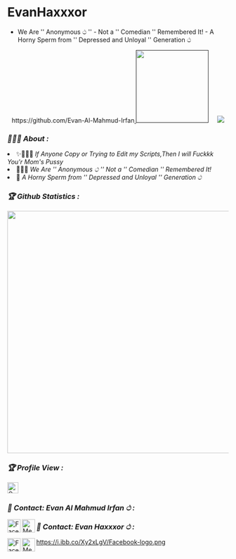 # EvanHaxxxor
- We Are '' Anonymous ථ ''  - Not a '' Comedian '' Remembered It!  - A Horny Sperm from '' Depressed and Unloyal '' Generation ථ
<!-- Github README -->
<p align="center">https://github.com/Evan-Al-Mahmud-Irfan<a href="">
<img height="165" src="https://github-readme-stats.vercel.app/api?username=sacrobrent&show_icons=true&include_all_commits=true&theme=react&cache_seconds=3200&hide_border=true" /></a>
&nbsp;&nbsp;&nbsp;
<a href="https://github.com/Evan-Al-Mahmud-Irfan"><img src="https://github-readme-stats.vercel.app/api/top-langs/?username=sacrobrent&layout=compact&theme=react&hide_border=true" />
</a></p>

<h3><b><i>🧚🏻‍♂️ About :</i></b></h3>
<li> ✨🧛🏻‍♂ <i>If Anyone Copy or Trying to Edit my Scripts,Then I will Fuckkk You'r Mom's Pussy</i></li>
<li> 💛🧞‍♂️ <i>We Are '' Anonymous ථ ''
 Not a '' Comedian '' Remembered It!</i></li>
<li> 🤍 <i>A Horny Sperm from '' Depressed and Unloyal '' Generation ථ</i></li>

<h3><b><i>🏆 Github Statistics :</i></b></h3>
<a href="https://github.com/Evan-Al-Mahmud-Irfan"><img width=550 src="https://github-profile-trophy.vercel.app/?username=noobboss1&theme=dracula&no-frame=true&title=Followers,Stars,Commit,Repository,Issues"/></a>

<h3><b><i>🏆 Profile View :</i></b></h3>
<a href="https://github.com/Evan-Al-Mahmud-Irfan"><img height="25" title="Counter" src="https://komarev.com/ghpvc/?username=sacrobrent&color=blueviolet&style=flat-square"></a>

<h3><b><i>🥀 Contact: Evan Al Mahmud Irfan ථ :</i></b></h3>
<a href="https://www.facebook.com/Evan.Al.Mahmud.Irfan.Official.xDD/"><img align="left" title="Facebook" alt="Facebook" width="30px" src="https://i.ibb.co/Xy2xLgV/Facebook-logo.png" /></a>
<a href="https://m.me/facebook.com/E826.A5.M24683.I7326.O33icia55/"><img align="left" title="Messenger" alt="Messenger" width="30px" src="https://i.ibb.co/ZKXsK9m/images.jpg" /></a>

<h3><b><i>🥀 Contact: Evan Haxxxor ථ :</i></b></h3>
<a href="https://www.facebook.com/E826.A5.M24683.I7326.O33icia55/"><img align="left" title="Facebook" alt="Facebook" width="30px" src="h"/>https://i.ibb.co/Xy2xLgV/Facebook-logo.png</a>
<a href="https://www.facebook.com/E826.A5.M24683.I7326.O33icia55/"><img align="left" title="Messenger" alt="Messenger" width="30px" src="https://i.ibb.co/ZKXsK9m/images.jpg" /></a>
